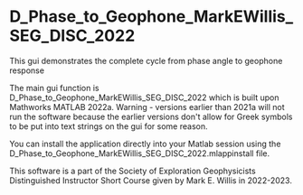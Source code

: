 # D_Phase_to_Geophone_MarkEWillis_SEG_DISC_2022

This gui demonstrates the complete cycle from phase angle to geophone response

The main gui function is D_Phase_to_Geophone_MarkEWillis_SEG_DISC_2022 which is built upon Mathworks MATLAB 2022a. Warning - versions earlier than 2021a will not run the software because the earlier versions don't allow for Greek symbols to be put into text strings on the gui for some reason.

You can install the application directly into your Matlab session using the D_Phase_to_Geophone_MarkEWillis_SEG_DISC_2022.mlappinstall file.

This software is a part of the Society of Exploration Geophysicists Distinguished Instructor Short Course given by Mark E. Willis in 2022-2023.
